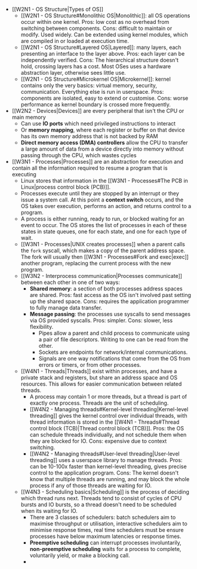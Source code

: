 - [[W2N1 - OS Structure|Types of OS]]
	- [[W2N1 - OS Structure#Monolithic OS|Monolithic]]: all OS operations occur within one kernel. Pros: low cost as no overhead from switching between components. Cons: difficult to maintain or modify. Used widely. Can be extended using kernel modules, which are compiled in or loaded at execution time.
	- [[W2N1 - OS Structure#Layered OS|Layered]]: many layers, each presenting an interface to the layer above. Pros: each layer can be independently verified. Cons: The hierarchical structure doesn't hold, crossing layers has a cost. Most OSes uses a hardware abstraction layer, otherwise sees little use.
	- [[W2N1 - OS Structure#Microkernel OS|Microkernel]]: kernel contains only the very basics: virtual memory, security, communication. Everything else is run in userspace. Pros: components are isolated, easy to extend or customise. Cons: worse performance as kernel boundary is crossed more frequently.
- [[W2N2 - Devices|Devices]] are every peripheral that isn't the CPU or main memory
	- Can use **IO ports** which need privileged instructions to interact
	- Or **memory mapping**, where each register or buffer on that device has its own memory address that is not backed by RAM
	- **Direct memory access (DMA) controllers** allow the CPU to transfer a large amount of data from a device directly into memory without passing through the CPU, which wastes cycles
- [[W3N1 - Processes|Processes]] are an abstraction for execution and contain all the information required to resume a program that is executing
	- Linux stores that information in the [[W3N1 - Processes#The PCB in Linux|process control block (PCB)]].
	- Processes execute until they are stopped by an interrupt or they issue a system call. At this point a **context switch** occurs, and the OS takes over execution, performs an action, and returns control to a program.
	- A process is either running, ready to run, or blocked waiting for an event to occur. The OS stores the list of processes in each of these states in state queues, one for each state, and one for each type of wait.
	- [[W3N1 - Processes|UNIX creates processes]] when a parent calls the `fork` syscall, which makes a copy of the parent address space. The fork will usually then [[W3N1 - Processes#Fork and exec|exec]] another program, replacing the current process with the new program.
	- [[W3N2 - Interprocess communication|Processes communicate]] between each other in one of two ways:
		- **Shared memory**: a section of both processes address spaces are shared. Pros: fast access as the OS isn't involved past setting up the shared space. Cons: requires the application programmer to fully manage data transfer.
		- **Message passing**: the processes use syscalls to send messages via OS provided syscalls. Pros: simpler. Cons: slower, less flexibility.
			- Pipes allow a parent and child process to communicate using a pair of file descriptors. Writing to one can be read from the other.
			- Sockets are endpoints for network/internal communications.
			- Signals are one way notifications that come from the OS from errors or timers, or from other processes.
	- [[W4N1 - Threads|Threads]] exist within processes, and have a private stack and registers, but share an address space and OS resources. This allows for easier communication between related threads.
		- A process may contain 1 or more threads, but a thread is part of exactly one process. Threads are the unit of scheduling.
		- [[W4N2 - Managing threads#Kernel-level threading|Kernel-level threading]] gives the kernel control over individual threads, with thread information is stored in the [[W4N1 - Threads#Thread control block (TCB)|Thread control block (TCB)]]. Pros: the OS can schedule threads individually, and not schedule them when they are blocked for IO. Cons: expensive due to context switching.
		- [[W4N2 - Managing threads#User-level threading|User-level threading]] uses a userspace library to manage threads. Pros: can be 10-100x faster than kernel-level threading, gives precise control to the application program. Cons: The kernel doesn't know that multiple threads are running, and may block the whole process if any of those threads are waiting for IO.
	- [[W4N3 - Scheduling basics|Scheduling]] is the process of deciding which thread runs next. Threads tend to consist of cycles of CPU bursts and IO bursts, so a thread doesn't need to be scheduled when its waiting for IO.
		- There are 3 classes of schedulers: batch schedulers aim to maximise throughput or utilisation, interactive schedulers aim to minimise response times, real time schedulers must be ensure processes have below maximum latencies or response times.
		- **Preemptive scheduling** can interrupt processes involuntarily, **non-preemptive scheduling** waits for a process to complete, voluntarily yield, or make a blocking call.
		- 